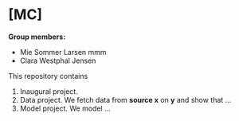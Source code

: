 # \[MC\]

**Group members:**
- Mie Sommer Larsen mmm
- Clara Westphal Jensen

This repository contains  
1. Inaugural project. 
2. Data project. We fetch data from **source x** on **y** and show that ...
3. Model project. We model ...

